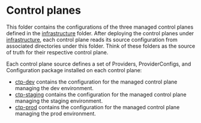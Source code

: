 # Control planes

This folder contains the configurations of the three managed control planes defined in the [infrastructure](../infrastructure/) folder. After deploying the control planes under [infrastructure](../infrastructure/), each control plane reads its source configuration from associated directories under this folder. Think of these folders as the source of truth for their respective control plane.

Each control plane source defines a set of Providers, ProviderConfigs, and Configuration package installed on each control plane:

- [ctp-dev](ctp-dev) contains the configuration for the managed control plane managing the dev environment.
- [ctp-staging](ctp-staging) contains the configuration for the managed control plane managing the staging environment.
- [ctp-prod](ctp-prod) contains the configuration for the managed control plane managing the prod environment.
